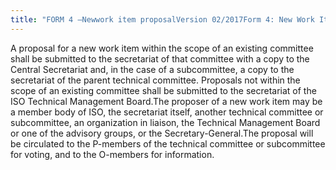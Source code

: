 ```yaml
---
title: "FORM 4 –Newwork item proposalVersion 02/2017Form 4: New Work Item Proposal"
---
```


A proposal for a new work item within the scope of an existing committee shall be submitted to the secretariat of that committee with a copy to the Central Secretariat and, in the case of a subcommittee, a copy to the secretariat of the parent technical committee. Proposals not within the scope of an existing committee shall be submitted to the secretariat of the ISO Technical Management Board.The proposer of a new work item may be a member body of ISO, the secretariat itself, another technical committee or subcommittee, an organization in liaison, the Technical Management Board or one of the advisory groups, or the Secretary-General.The proposal will be circulated to the P-members of the technical committee or subcommittee for voting, and to the O-members for information.


